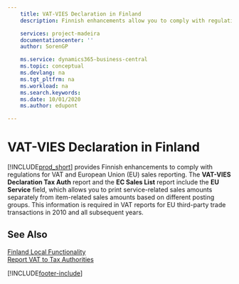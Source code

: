 ```yaml
---
    title: VAT-VIES Declaration in Finland
    description: Finnish enhancements allow you to comply with regulations for VAT and European Union (EU) sales reporting.

    services: project-madeira 
    documentationcenter: ''
    author: SorenGP

    ms.service: dynamics365-business-central
    ms.topic: conceptual
    ms.devlang: na
    ms.tgt_pltfrm: na
    ms.workload: na
    ms.search.keywords:
    ms.date: 10/01/2020
    ms.author: edupont

---
```

# VAT-VIES Declaration in Finland
[!INCLUDE[prod_short](../../includes/prod_short.md)] provides Finnish enhancements to comply with regulations for VAT and European Union (EU) sales reporting. The **VAT-VIES Declaration Tax Auth** report and the **EC Sales List** report include the **EU Service** field, which allows you to print service-related sales amounts separately from item-related sales amounts based on different posting groups. This information is required in VAT reports for EU third-party trade transactions in 2010 and all subsequent years.  

## See Also  
[Finland Local Functionality](finland-local-functionality.md)  
[Report VAT to Tax Authorities](../../finance-how-report-vat.md)


[!INCLUDE[footer-include](../../includes/footer-banner.md)]